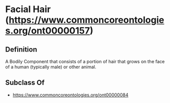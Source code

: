 # Facial Hair (https://www.commoncoreontologies.org/ont00000157)

## Definition
A Bodily Component that consists of a portion of hair that grows on the face of a human (typically male) or other animal.

## Subclass Of
- https://www.commoncoreontologies.org/ont00000084

